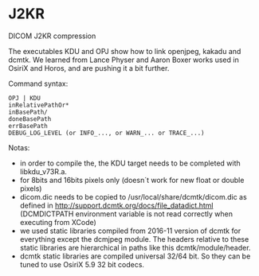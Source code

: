 # J2KR
DICOM J2KR compression

The executables KDU and OPJ show how to link openjpeg, kakadu and dcmtk. We learned from Lance Physer and Aaron Boxer works used in OsiriX and Horos, and are pushing it a bit further.

Command syntax:

```
OPJ | KDU
inRelativePathOr*
inBasePath/
doneBasePath
errBasePath
DEBUG_LOG_LEVEL (or INFO_..., or WARN_... or TRACE_...)
```

Notas:
* in order to compile the, the KDU target needs to be completed with libkdu_v73R.a.
* for 8bits and 16bits pixels only (doesn´t work for new float or double pixels)
* dicom.dic needs to be copied to /usr/local/share/dcmtk/dicom.dic as defined in http://support.dcmtk.org/docs/file_datadict.html (DCMDICTPATH environment variable is not read correctly when executing from XCode)
* we used static libraries compiled from 2016-11 version of dcmtk for everything except the dcmjpeg module. The headers relative to these static libraries are hierarchical in paths like this dcmtk/module/header.
* dcmtk static libraries are compiled universal 32/64 bit. So they can be tuned to use OsiriX 5.9 32 bit codecs.
